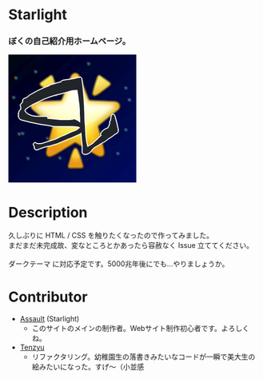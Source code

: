 # Starlight
### ぼくの自己紹介用ホームページ。<br>
![](./assets/img/icon.png)<br>

# Description

久しぶりに HTML / CSS を触りたくなったので作ってみました。<br>
まだまだ未完成故、変なところとかあったら容赦なく Issue 立ててください。<br>
<br>
ダークテーマ に対応予定です。5000兆年後にでも...やりましょうか。<br>
# Contributor
- [Assault](https://github.com/Assault-8448) (Starlight)
  - このサイトのメインの制作者。Webサイト制作初心者です。よろしくね。
- [Tenzyu](https://github.com/Tenzyu)
  - リファクタリング。幼稚園生の落書きみたいなコードが一瞬で美大生の絵みたいになった。すげ～（小並感
